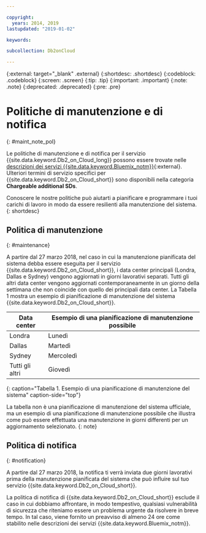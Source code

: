 ```yaml
---

copyright:
  years: 2014, 2019
lastupdated: "2019-01-02"

keywords: 

subcollection: Db2onCloud

---
```


<!-- Attribute definitions --> 
{:external: target="_blank" .external}
{:shortdesc: .shortdesc}
{:codeblock: .codeblock}
{:screen: .screen}
{:tip: .tip}
{:important: .important}
{:note: .note}
{:deprecated: .deprecated}
{:pre: .pre}

# Politiche di manutenzione e di notifica
{: #maint_note_pol}

Le politiche di manutenzione e di notifica per il servizio {{site.data.keyword.Db2_on_Cloud_long}} possono essere trovate nelle [descrizioni dei servizi {{site.data.keyword.Bluemix_notm}}](http://www.ibm.com/software/sla/sladb.nsf/sla/bm?OpenDocument){:external}. Ulteriori termini di servizio specifici per {{site.data.keyword.Db2_on_Cloud_short}} sono disponibili nella categoria **Chargeable additional SDs**. 

Conoscere le nostre politiche può aiutarti a pianificare e programmare i tuoi carichi di lavoro in modo da essere resilienti alla manutenzione del sistema.
{: shortdesc}

## Politica di manutenzione
{: #maintenance}

A partire dal 27 marzo 2018, nel caso in cui la manutenzione pianificata del sistema debba essere eseguita per il servizio {{site.data.keyword.Db2_on_Cloud_short}}, i data center principali (Londra, Dallas e Sydney) vengono aggiornati in giorni lavorativi separati. Tutti gli altri data center vengono aggiornati contemporaneamente in un giorno della settimana che non coincide con quello dei principali data center. La Tabella 1 mostra un esempio di pianificazione di manutenzione del sistema {{site.data.keyword.Db2_on_Cloud_short}}.

| Data center | Esempio di una pianificazione di manutenzione possibile |
|-------------|-----------------------------|
| Londra | Lunedì |
| Dallas | Martedì |
| Sydney | Mercoledì |
| Tutti gli altri | Giovedì |
{: caption="Tabella 1. Esempio di una pianificazione di manutenzione del sistema" caption-side="top"}

La tabella non è una pianificazione di manutenzione del sistema ufficiale, ma un esempio di una pianificazione di manutenzione possibile che illustra come può essere effettuata una manutenzione in giorni differenti per un aggiornamento selezionato.
{: note}

## Politica di notifica
{: #notification}

A partire dal 27 marzo 2018, la notifica ti verrà inviata due giorni lavorativi prima della manutenzione pianificata del sistema che può influire sul tuo servizio {{site.data.keyword.Db2_on_Cloud_short}}. 

La politica di notifica di {{site.data.keyword.Db2_on_Cloud_short}} esclude il caso in cui dobbiamo affrontare, in modo tempestivo, qualsiasi vulnerabilità di sicurezza che riteniamo essere un problema urgente da risolvere in breve tempo. In tal caso, viene fornito un preavviso di almeno 24 ore come stabilito nelle descrizioni dei servizi {{site.data.keyword.Bluemix_notm}}.
